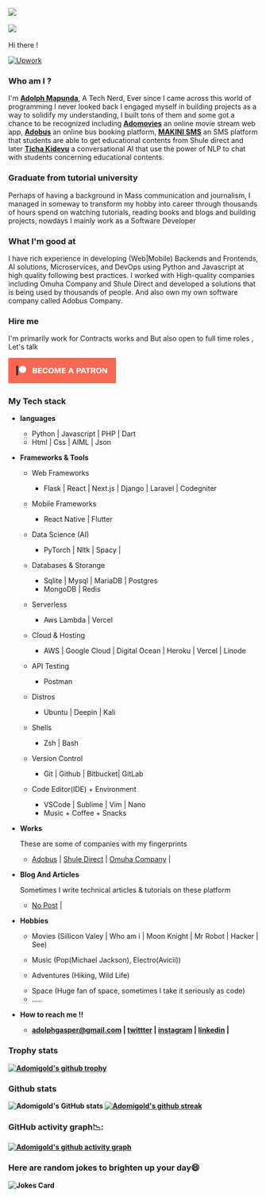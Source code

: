 ![](https://komarev.com/ghpvc/?username=adomigold)

![](https://res.cloudinary.com/dfgg73dvr/image/upload/v1620060487/coding-freak_cbcf0o.gif)
<samp>
<p>Hi there !</p>


[![Upwork](https://img.shields.io/badge/Upwork-Hire%20Me-gray?labelColor=32cd32&style=flat-square&logo=upwork&logoColor=white&link=https://www.upwork.com/freelancers/~010940fc8047275743/)](https://www.upwork.com/o/profiles/users/~010940fc8047275743/)

### Who am I ?
<p>
I'm <b><a href="https://adolphmapunda.vercel.app">Adolph Mapunda</a></b>, A Tech Nerd, Ever since I came across this world of programming I never looked back I engaged myself in building projects as a way to solidify my understanding, I built tons of them and some got a chance to be recognized including <b><a href="https://adomovies.com">Adomovies</a></b> an online movie stream web app, <b><a href="https://adobus.co.tz">Adobus</a></b> an online bus booking platform, <b><a href="https://sms.shuledirect.co.tz">MAKINI SMS</a></b> an SMS platform that students are able to get educational contents from Shule direct and later <b><a href="https://tichakidevu.shuledirect.co.tz">Ticha Kidevu</a></b> a conversational AI that use the power of NLP to chat with students concerning educational contents.

### Graduate from tutorial university

Perhaps of having a background in Mass communication and journalism, I managed in someway to transform my hobby into career through thousands of hours spend on watching tutorials, reading books and blogs and building projects, nowdays I mainly work as a Software Developer

### What I'm good at

I have rich experience in developing (Web|Mobile) Backends and Frontends, AI solutions, Microservices, and DevOps using Python and Javascript at high quality following best practices. I worked with High-quality companies including Omuha Company and Shule Direct and developed a solutions that is being used by thousands of people. And also own my own software company called Adobus Company.

  
### Hire me 

I'm primarily work for Contracts works and But also open to full time roles , Let's talk



</p>

[![Become a patron](become_a_patron_button.png)](https://www.patreon.com/adolphgasper)

<h3>My Tech stack</h3>
<ul>
    <li>
        <p><b>languages</b></p>
        <ul>
            <li>Python | Javascript | PHP | Dart</li>
            <li>Html | Css | AIML | Json</li>
        </ul>
    </li>
    <li>
        <p><b>Frameworks & Tools</b></p>
        <ul>
            <li>
                <p>Web Frameworks</p>
                <ul>
                    <li>Flask | React | Next.js | Django | Laravel | Codegniter</li>
                </ul>
            </li>
            <li>
                <p>Mobile Frameworks</p>
                <ul>
                    <li>React Native | Flutter</li>
                </ul>
            </li>
              <li>
                <p>Data Science (AI)</p>
                <ul>
                    <li>PyTorch | Nltk | Spacy | </li>
                </ul>
            </li>
            <li>
                <p> Databases & Storange</p>
                <ul>
                    <li> Sqlite | Mysql | MariaDB | Postgres</li>
                    <li>MongoDB | Redis</li>
                </ul>
                </li>
            <li>
                <p>Serverless</p>
                <ul>
                    <li> Aws Lambda | Vercel</li>
                </ul>
                </li>
        <li>
            <p> Cloud & Hosting</samp</p>
            <ul>
                <li>AWS | Google Cloud | Digital Ocean | Heroku | Vercel | Linode</li>
            </ul>
        </li>
        <li>
            <p> API Testing</samp</p>
            <ul>
                <li>Postman</li>
            </ul>
        </li>
        <li>
            <p> Distros </samp</p>
            <ul>
                <li> Ubuntu | Deepin | Kali </li>
            </ul>
        </li>
        <li>
            <p> Shells </samp</p>
            <ul>
                <li> Zsh | Bash  </li>
            </ul>
        </li>
        <li>
            <p> Version Control </samp</p>
            <ul>
                <li> Git | Github | Bitbucket| GitLab </li>
            </ul>
        </li>
        <li>
            <p> Code Editor(IDE) + Environment </samp</p>
            <ul>
                <li> VSCode | Sublime | Vim | Nano  </li>
                <li> Music + Coffee + Snacks
            </ul>
        </li>
        </ul>
    </li>
    <li>
        <p><b> Works </b></p>
        <p>These are some of companies with my fingerprints</p>
        <ul>
            <li>
                <a href="https://adobus.co.tz/">Adobus</a> |
                <a href="https://www.shuledirect.co.tz/">Shule Direct</a> |
                <a href="https://www.omuha.com/">Omuha Company</a> |
            </li>
        </ul>
    </li>
    <li>
        <p><b>Blog And Articles</b></p>
        <p>Sometimes I write technical articles & tutorials on these platform </p>
        <ul>
            <li>
                <a href="#">No Post</a> |   
            </li>
        </ul>
    </li>
    <li>
        <p><b> Hobbies </b></p>
        <ul>
            <li>Movies (Sillicon Valey | Who am i | Moon Knight | Mr Robot | Hacker | See)</li>
            <li>
              <p>Music (Pop(Michael Jackson), Electro(Avicii)) </p>       
               </li>
            <li> 
                <p> Adventures (Hiking, Wild Life) </p>
            </li>
            <li>Space (Huge fan of space, sometimes I take it seriously as code)</li>
            <li>.....</li>    
        </ul>
    </li>
    <li>  
        <p><b>How to reach me !! <b><p>
        <ul>
            <li>
                <a href = "mailto:adolphgasper@gmail.com">adolphgasper@gmail.com</a> | 
                <a href = "https://twitter.com/AdolphGasper1">twittter</a> |
                <a href = "https://www.instagram.com/adolphgasper/">instagram</a> |
                <a href = "https://www.linkedin.com/in/adolph-gasper-106474178/" >linkedin</a> |
            </li>
        </ul>
    </li>
</ul>
</samp>

 ### Trophy stats                      
[![Adomigold's github trophy](https://github-profile-trophy.vercel.app/?username=adomigold&row=1&theme=algolia&count_private=true)](https://github.com/ryo-ma/github-profile-trophy)

### Github stats
![Adomigold's GitHub stats](https://github-readme-stats.vercel.app/api?username=adomigold&show_icons=true&theme=algolia&count_private=true)
[![Adomigold's github streak](https://github-readme-streak-stats.herokuapp.com/?user=adomigold&theme=blue-green&count_private=true)](https://github.com/judeleonard/github-readme-streak-stats)

### GitHub activity graph📉:
[![Adomigold's github activity graph](https://activity-graph.herokuapp.com/graph?username=adomigold&theme=react-dark&count_private=true)](https://github.com/judeleonard/github-readme-activity-graph)

### Here are random jokes to brighten up your day:smile:
![Jokes Card](https://readme-jokes.vercel.app/api?hideBorder&theme=solidBlue&color=%2394bcc&aColor=%23bbdb51)
